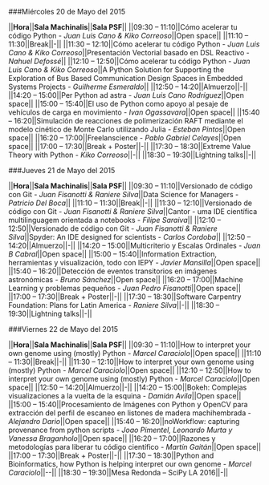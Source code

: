 ###Miércoles 20 de Mayo del 2015

||**Hora**||**Sala Machinalis**||**Sala PSF**||
||09:30 – 11:10||Cómo acelerar tu código Python - *Juan Luis Cano & Kiko Correoso*||Open space||
||11:10 – 11:30||Break||-||
||11:30 – 12:10||Cómo acelerar tu código Python - *Juan Luis Cano & Kiko Correoso*||Presentación Vectorial basado en DSL Reactivo - *Nahuel Defossé*||
||12:10 – 12:50||Cómo acelerar tu código Python - *Juan Luis Cano & Kiko Correoso*||A Python Solution for Supporting the Exploration of Bus Based Communication Design Spaces in Embedded Systems Projects - *Guilherme Esmeraldo*||
||12:50 – 14:20||Almuerzo||-||
||14:20 – 15:00||Per Python ad astra - *Juan Luis Cano Rodríguez*||Open space||
||15:00 – 15:40||El uso de Python como apoyo al pesaje de vehículos de carga en movimiento -  *Ivan Ogassavara*||Open space||
||15:40 – 16:20||Simulación de reacciones de polimerización RAFT mediante el modelo cinético de Monte Carlo utilizando Julia - *Esteban Pintos*||Open space||
||16:20 – 17:00||Freelanscience - *Pablo Gabriel Celayes*||Open space||
||17:00 – 17:30||Break + Poster||-||
||17:30 – 18:30||Extreme Value Theory with Python - *Kiko Correoso*||-||
||18:30 – 19:30||Lightning talks||-||


###Jueves 21 de Mayo del 2015

||**Hora**||**Sala Machinalis**||**Sala PSF**||
||09:30 – 11:10||Versionado de código con Git - *Juan Fisanotti & Raniere Silva*||Data Science for Managers - *Patricio Del Boca*||
||11:10 – 11:30||Break||-||
||11:30 – 12:10||Versionado de código con Git - *Juan Fisanotti & Raniere Silva*||Cantor - uma IDE científica multilinguagem orientada a notebooks - *Filipe Saraiva*||
||12:10 – 12:50||Versionado de código con Git - *Juan Fisanotti & Raniere Silva*||Spyder: An IDE designed for scientists - *Carlos Cordoba*||
||12:50 – 14:20||Almuerzo||-||
||14:20 – 15:00||Multicriterio y Escalas Ordinales - *Juan B Cabral*||Open space||
||15:00 – 15:40||Information Extraction, herramientas y visualización, todo con IEPY - *Javier Mansilla*||Open space||
||15:40 – 16:20||Detección de eventos transitorios en imágenes astronómicas - *Bruno Sánchez*||Open space||
||16:20 – 17:00||Machine Learning y problemas pequeños - *Juan Pedro Fisanotti*||Open space||
||17:00 – 17:30||Break + Poster||-||
||17:30 – 18:30||Software Carpentry Foundation: Plans for Latin America - *Raniere Silva*||-||
||18:30 – 19:30||Lightning talks||-||

###Viernes 22 de Mayo del 2015

||**Hora**||**Sala Machinalis**||**Sala PSF**||
||09:30 – 11:10||How to interpret your own genome using (mostly) Python - *Marcel Caraciolo*||Open space||
||11:10 – 11:30||Break||-||
||11:30 – 12:10||How to interpret your own genome using (mostly) Python - *Marcel Caraciolo*||Open space||
||12:10 – 12:50||How to interpret your own genome using (mostly) Python - *Marcel Caraciolo*||Open space||
||12:50 – 14:20||Almuerzo||-||
||14:20 – 15:00||Bokeh: Complejas visualizaciones a la vuelta de la esquina - *Damián Avila*||Open space||
||15:00 – 15:40||Procesamiento de Imágenes con Python y OpenCV para extracción del perfil de escaneo en listones de madera machihembrada - *Alejandro Dario*||Open space||
||15:40 – 16:20||noWorkflow: capturing provenance from python scripts - *Joao Pimentel, Leonardo Murta y Vanessa Braganholo*||Open space||
||16:20 – 17:00||Razones y metodologías para liberar tu código científico - *Martín Gaitán*||Open space||
||17:00 – 17:30||Break + Poster||-||
||17:30 – 18:30||Python and Bioinformatics, how Python is helping interpret our own genome - *Marcel Caraciolo*||--||
||18:30 – 19:30||Mesa Redonda – SciPy LA 2016||-||
